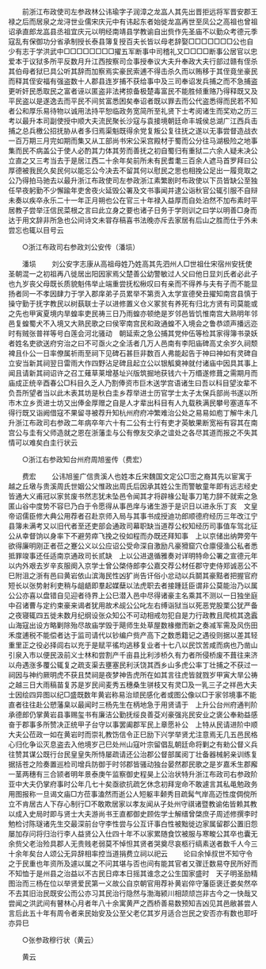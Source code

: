 <!-- { "loadSidebar": true } -->
　　前浙江布政使司左参政林公讳瑜字子润漳之龙嵓人其先出晋拒远将军晋安郡王禄之后而居泉之龙浔世业儒宋庆元中有讳起东者始徙龙嵓再世至凤公之高祖也曾祖诏承直郎龙嵓县丞祖宜庆元以明经南靖县学教谕自出赀作先圣庙不以勤众考德元季寇乱有保御功分省承制授长泰县簿复授百夫长皆以母老辞娶□□□□□□□公也自少有志于学洪武中□□□□□□□□擢五军断事中司稽礼又□□□□断事公居官以忠爱本于议狱多所平反数月升江西按察司佥事授奉议大夫升奉政大夫行部过赣有侄杀其伯母者狱巳具公听其辞而加察焉实豪民索逋不得击杀久而以贿移于其侄竟坐豪民而释其侄安福有强盗数十人郡县连岁捕不获给事中及三司奉诏发兵捕之而不急捕盗更听奸民悉取民之富者诬以匿盗非法拷掠备极楚毒富民不能胜倾重赂乃得释既又及平民盗以是遂逸去而平民不间贫富悉困矣奉诏者既以罪去而公代盗悉得而民若不知者公和厚乐易待物以诚用法持平恕临政务宽简所至礼贤下士考阅诸生而奖劝之历三考以最升本司副使授中顺大夫流民聚长沙寇与袁接境朝廷命丰城侯总湖广江西兵击捕之总兵檄公招抚胁从者多归焉渠魁既得余党复叛公复往抚之遂以无事尝督造战衣一百万期三月完如期而集又从工部尚书宋公采宫殿材于蜀而公分往马湖极险之地事集而民不病盖公于使人必酌其力体其劳而善抚之初自蜀归有重狱二六余人疑未决公立直之又三考当去于是居江西二十余年矣前所未有民耆耄三百余人遮马首罗拜曰公厚德被我民久矣民何以能忘公今决去不留其何以慰民之思也相挽公足出一履竞取之公乃得拍马驰去以最升浙江布政使司左参政浙江素繁剧时布政使以下员皆缺公至独任早夜躬勤不少懈踰年吏舍夜火延毁公署及文书事闻并逮公诣秋官公辄引服不自辩未奏以疾卒永乐二十一年正月朔也公在官三十年禄入益厚而自处泊然不加布素时平居教子尝举汪信民菜根之言曰此立身之要也诸子日务于学则训之曰学以明善□身而达于用文辞非所急也公间诗文未甞存稿喜书法晚亦斥去家居有后山之胜而仕于外未尝忘也辄以目号云 

　　○浙江布政司右参政刘公安传（潘埙） 

　　潘埙 
　　刘公安字志康从高祖母姓乃姓高其先泗州人□世祖仕宋宿州安抚使　圣朝混一之初祖再八徙居出阳因家焉父楚善公幼警敏过人父曰他日显刘氏者必此子也九岁丧父母既长质貌魁伟举止端重尝抚松楸叹曰有亲而不得养与夫有子而不能显扬者同一不孝因肆力于学入郡庠弟子员累举不第贡入太学宣德癸丑擢知南宫县慎于操守勤于抚字教民以树蓺联士子以进修置义仓义冢贫有养死有归北方贤有司莫能或之先也甲寅夏境内旱蝗率吏民祷三日乃雨蝗亦顿绝是岁邻邑皆饥惟南宫大熟明年邻邑复蝗蜀犬不入境又大熟民歌之曰侯宰南宫民和政通蝗不入境会之鲁恭颂声播远迩时有贼张普祥等号白莲会河北骚动　朝延索之急公捕其党仲伍等检其家得簿书录妖者姓名吏欲送府穷治之曰不可亟火之全活者几万人邑南有李阳庙碑高丈余岁久祠颓裨且仆公一日率僚属祈雨至祠下见碑石甚巨非数百人弗能起告于神曰神如有灵碑自立安当新其祠翌日雷雨大作四野沾足碑且起立公以银觚奠神就付诸庙中因具其事上闻且请新其祠诏许之召工薙草莱增基址兴版筑掘地获钱六十万缗遂修葺之需期月而庙成正统辛酉春公□科目久乏人乃割俸资市巨木送学宫语诸生曰吾以科目望汝辈不负吾所望者当以此木表其坊是秋白圭乡荐举进士历官学士太子太保兵部尚书遂以所市木立乡贡进士坊又出俸金厚赠之自是人才辈出科目有人九载秩满民攀号塞道车不得行既又诣阙借寇不果留寻被荐升知杭州府府冲繁难治公处之易易如庖丁解牛未几升浙江布政司右参政二年病卒年六十有二公有士行有吏才英敏果断宽裕有容其在南宫公与圭有父师造就之恩在浙藩圭与公有僚友交承之谊处之各尽其道而报之不失其情可以难矣白圭行状云 

　　○浙江右参政知台州府周旭鉴传（费宏） 

　　费宏 
　　公讳旭鉴广信贵溪人也姓本丘宋魏国文定公□崈之裔其先以宦寓于越之丘墩与贵溪周氏世姻公父惟政出周氏后因承其姓公生而警敏童年即有远志经史皆通大义甫冠以家贫废书然志犹未坠邑令闻其才将辟椽公耻事刀笔力辞不就索之急匿山谷中度势不容巳乃白于令愿得从事邑庠与诸生游于是识日以进永乐丁亥　文皇帝诏儒臣修大典公用荐者召赴京师入局与其事书成授迪功郎顺德府经历三年改江宁县簿未满考又以旧代者至还吏部会通政司幕职缺当道荐公权知经历司事值车驾北征公从幸督饷以身率下不避劳瘁飞挽之役如程而办既还拜知事　上以京储出纳弊旁午欲得廉明刚正者莅之蹇公义以公应诏公受命深自激励凡豪猾窟穴仓廪侵渔公私者悉抵罪竣事还任适南京通政司长贰缺　上以公进退循雅奏对详明特命公署之宣德元年以内外艰去岁辛亥服阕入京学士曾公棨侍郎李公嘉交荐公材任郡守吏侍郑诚恶公不巳附沮之浙有邑曰黄岩依山滨海民性凶犷尚告讦俗小忿动以兵鬬其豪黠者把握官府短长以张势射利吏稍与龃龉即羣起媒蘖以法虎职去者接踵廷臣谓非公莫能治乃以属公公亦喜以盘错自见迎者待界上公巳潜入邑中尽得诸豪主名乘其不测以一日独坐庭中召诸曹与定约束豪来谒者犹用故术觇公公叱左右缚诣狱当以死恶党股栗公犹严备之夜寝辄四五徙未数月纪纲设张众知公不可动相戒勿犯自是力行政教且爬梳其逸蠧山海寇出设方略剿除殆尽故庙学毁于飓师生处草屋数椽撤而新之奏减军需及风伤田禾度逋税不能偿者达于监司请代以钞编户赀产高下之数悉籍记之遇役则据以差其轻重里正之役必择闾右以充于是赋平徭均逃移复业者十七八以民饮苦咸而病也乃凿山引泉入市以便民汲前义士林和尝割产千亩县比利涉桥久有力者所侵桥废不葺往来济以舟遇涨多覆公辄复之疏支渠去壅塞民利沃饶其西乡山多虎公率丁壮捕之不获过一祠因与神约厥明虎不获且焚祠是夜梦神告虎所在如其言往虎皆就戮岁甲寅大旱公祷之越三日大雨稿苗复苏是岁民间麦秀五穗桑生骈枝又有灵□及一乳三子之祥邑大夫士因绘四异图以纪□盛既数年黄岩称易治顽民感化者或图公像以□于家邻境事不能直者往往赴公愬藩臬以最闻时三杨先生在柄地急于用贤请于　上升公台州府通判阶承德郎仍掌黄岩县事赐玺书有廉洁公勤抚绥良善芟刈豪强兆民安业之褒公奉勑益感奋于郡事多所赞决正统甲子台守以事罢阖郡军民上章愿补公　上特从民请进阶中顺大夫公莅政一如在黄岩时而崇礼教饬信令正巳励下兴学举贤尤注意焉无几五邑民格心归化争讼灭息盗去入他境岁己巳处州山寇叶宗留倡乱朝廷命将剿之有勑公督义兵往赞其谋公既行台民皇皇失所恃屡疏请还公治郡公督部属阅丁壮备器械躬亲训练复据括苍之险奏置巡检司增兵防御于时邻郡皆骚动独台晏然郡民歌之是岁嘉禾生郡廨一茎两穗有三合颕者明年景泰庚午监察御史程昊上公治状特升浙江布政司右参政阶亚中大夫仍掌府事时公年几七十矣亟欲抗疏乞休念初拜宠命不敢遽言其私黾勉政务用图报称一旦谒文庙□方莅事溘然而逝公人短躯丰颡秀目疏髯气岸高迈性度倜傥所立不肯居古人下存心制行□不敢欺居家以孝友闻从子处州守祺诸暨教谕佑皆赖其教以成入史局时即与贤士大夫游尚书王直都御史顾佐学士解缙曾棨庶子周述修撰李时勉检讨陈璲诸先生交最深前台守李性尝与公互讦事白性被黜徙边家属留郡公置旧怨屡加存问将归治行李人益贤公入仕四十年不以家累随食饮被服与寒畯公其卒也囊无余赀父老治殓具郡人无贵贱老弱莫不悼怛其贤者哭奠尽哀柩行缟素送者数千人今三十余年矣台人颂公无异辞相率控当道捐费立祠以祀云 
　　论曰余悼叔世不知守令之于民重也年资所及遽以属之不问其堪与否也间有能其官者又骤迁数易夺民所好而不知恤于是州县之治益以不古民日瘁本日摇其谁念之公生国家盛时　天子明圣励精图治而三杨在位以举贤爱民第一义故公自京朝官用荐补黄岩倅守藩臣褒迁娄矣然卒不去其旧治民既安公而公亦习其民治行隐然与渤海颍川相颉颃岂非古今之一快哉又尝闻之洪武间有瞽林心月者年八十余寓黄严之西桥善易数预知吉凶见其邑敝甚尝人言后此五十年有周令者来民始安及公至父老亿其岁月适合岂民之安否亦有数也耶吁亦异巳 

　　○张参政穆行状（黄云） 

　　黄云 
